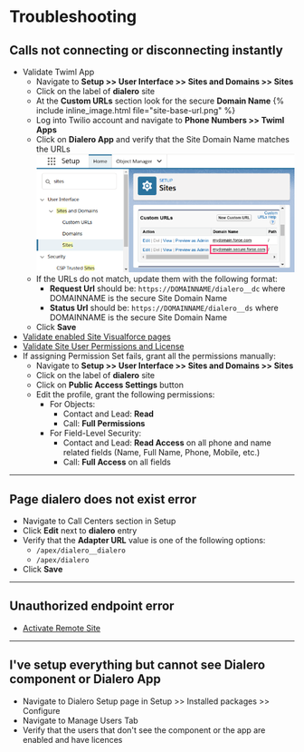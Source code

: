 # Troubleshooting

## Calls not connecting or disconnecting instantly

- Validate Twiml App
  - Navigate to **Setup >> User Interface >> Sites and Domains >> Sites**
  - Click on the label of **dialero** site
  - At the **Custom URLs** section look for the secure **Domain Name** {% include inline_image.html file="site-base-url.png" %}
  - Log into Twilio account and navigate to **Phone Numbers >> Twiml Apps**
  - Click on **Dialero App** and verify that the Site Domain Name matches the URLs ![](images/site-base-url.png)
  - If the URLs do not match, update them with the following format:
    - **Request Url** should be: `https://DOMAINNAME/dialero__dc` where DOMAINNAME is the secure Site Domain Name
    - **Status Url** should be: `https://DOMAINNAME/dialero__ds` where DOMAINNAME is the secure Site Domain Name
  * Click **Save**
- [Validate enabled Site Visualforce pages](configure-site#configure-site-pages)
- [Validate Site User Permissions and License](configure-site#configure-permissions-and-package-license-for-site-user)
- If assigning Permission Set fails, grant all the permissions manually:
  - Navigate to **Setup >> User Interface >> Sites and Domains >> Sites**
  - Click on the label of **dialero** site
  - Click on **Public Access Settings** button
  - Edit the profile, grant the following permissions:
    - For Objects:
      - Contact and Lead: **Read**
      - Call: **Full Permissions**
    - For Field-Level Security:
      - Contact and Lead: **Read Access** on all phone and name related fields (Name, Full Name, Phone, Mobile, etc.)
      - Call: **Full Access** on all fields

---

## Page dialero does not exist error

- Navigate to Call Centers section in Setup
- Click **Edit** next to **dialero** entry
- Verify that the **Adapter URL** value is one of the following options:
  - `/apex/dialero__dialero`
  - `/apex/dialero`
- Click **Save**

---

## Unauthorized endpoint error

- [Activate Remote Site](configure-site#verify-remote-site-activation)

---

## I've setup everything but cannot see Dialero component or Dialero App

- Navigate to Dialero Setup page in Setup >> Installed packages >> Configure
- Navigate to Manage Users Tab
- Verify that the users that don't see the component or the app are enabled and have licences
